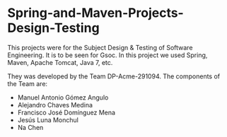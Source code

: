 # Spring-and-Maven-Projects-Design-Testing
This projects were for the Subject Design &amp; Testing of Software Engineering. It is to be seen for Gsoc. In this project we used Spring, Maven, Apache Tomcat, Java 7, etc.

They was developed by the Team DP-Acme-291094.
The components of the Team are:
* Manuel Antonio Gómez Angulo
* Alejandro Chaves Medina
* Francisco José Domínguez Mena
* Jesús Luna Monchul
* Na Chen
